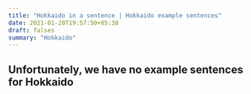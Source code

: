 ```yaml
---
title: "Hokkaido in a sentence | Hokkaido example sentences"
date: 2021-01-20T19:57:50+05:30
draft: falses
summary: "Hokkaido"
---
```

## Unfortunately, we have no example sentences for Hokkaido                 
